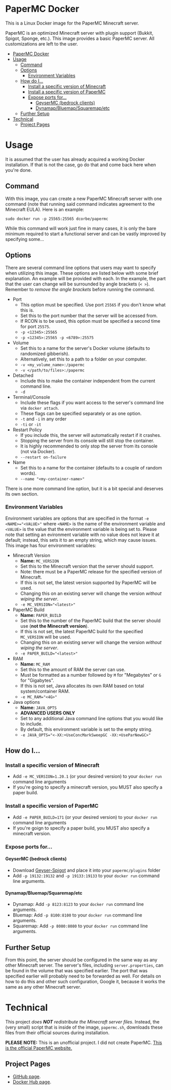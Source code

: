 # PaperMC Docker
This is a Linux Docker image for the PaperMC Minecraft server.

PaperMC is an optimized Minecraft server with plugin support (Bukkit, Spigot, Sponge, etc.).
This image provides a basic PaperMC server. All customizations are left to the user.

<!-- TOC -->
* [PaperMC Docker](#papermc-docker)
* [Usage](#usage)
  * [Command](#command)
  * [Options](#options)
    * [Environment Variables](#environment-variables)
  * [How do I...](#how-do-i)
    * [Install a specific version of Minecraft](#install-a-specific-version-of-minecraft)
    * [Install a specific version of PaperMC](#install-a-specific-version-of-papermc)
    * [Expose ports for...](#expose-ports-for)
      * [GeyserMC (bedrock clients)](#geysermc-bedrock-clients)
      * [Dynamap/Bluemap/Squaremap/etc](#dynamapbluemapsquaremapetc)
  * [Further Setup](#further-setup)
* [Technical](#technical)
  * [Project Pages](#project-pages)
<!-- TOC -->

# Usage
It is assumed that the user has already acquired a working Docker installation. If that is not the case, go do that and come back here when you're done.
## Command
With this image, you can create a new PaperMC Minecraft server with one command (note that running said command indicates agreement to the Minecraft EULA). Here is an example:

```sudo docker run -p 25565:25565 dcorbe/papermc```

While this command will work just fine in many cases, it is only the bare minimum required to start a functional server and can be vastly improved by specifying some...
## Options
There are several command line options that users may want to specify when utilizing this image. These options are listed below with some brief explanation. An example will be provided with each. In the example, the part that the user can change will be surrounded by angle brackets (`< >`). Remember to *remove the angle brackets* before running the command.
- Port
  - This option must be specified. Use port `25565` if you don't know what this is.
  - Set this to the port number that the server will be accessed from.
  - If RCON is to be used, this option must be specified a second time for port `25575`.
  - `-p <12345>:25565`
  - `-p <12345>:25565 -p <6789>:25575`
- Volume
  - Set this to a name for the server's Docker volume (defaults to randomized gibberish).
  - Alternatively, set this to a path to a folder on your computer.
  - `-v <my_volume_name>:/papermc`
  - `-v </path/to/files>:/papermc`
- Detached
  - Include this to make the container independent from the current command line.
  - `-d`
- Terminal/Console
  - Include these flags if you want access to the server's command line via `docker attach`.
  - These flags can be specified separately or as one option.
  - `-t` and `-i` in any order
  - `-ti` or `-it`
- Restart Policy
  - If you include this, the server will automatically restart if it crashes.
  - Stopping the server from its console will still stop the container.
  - It is highly recommended to only stop the server from its console (not via Docker).
  - `--restart on-failure`
- Name
  - Set this to a name for the container (defaults to a couple of random words).
  - `--name "<my-container-name>"`

There is one more command line option, but it is a bit special and deserves its own section.
### Environment Variables
Environment variables are options that are specified in the format `-e <NAME>="<VALUE>"` where `<NAME>` is the name of the environment variable and `<VALUE>` is the value that the environment variable is being set to. Please note that setting an evironment variable with no value does not leave it at default; instead, this sets it to an empty string, which may cause issues. This image has four environment variables:
- Minecraft Version
  - **Name:** `MC_VERSION`
  - Set this to the Minecraft version that the server should support.
  - Note: there must be a PaperMC release for the specified version of Minecraft.
  - If this is not set, the latest version supported by PaperMC will be used.
  - Changing this on an existing server will change the version *without wiping the server*.
  - `-e MC_VERSION="<latest>"`
- PaperMC Build
  - **Name:** `PAPER_BUILD`
  - Set this to the number of the PaperMC build that the server should use (**not the Minecraft version**).
  - If this is not set, the latest PaperMC build for the specified `MC_VERSION` will be used.
  - Changing this on an existing server will change the version *without wiping the server*.
  - `-e PAPER_BUILD="<latest>"`
- RAM
  - **Name:** `MC_RAM`
  - Set this to the amount of RAM the server can use.
  - Must be formatted as a number followed by `M` for "Megabytes" or `G` for "Gigabytes".
  - If this is not set, Java allocates its own RAM based on total system/container RAM.
  - `-e MC_RAM="<4G>"`
- Java options
  - **Name:** `JAVA_OPTS`
  - **ADVANCED USERS ONLY**
  - Set to any additional Java command line options that you would like to include.
  - By default, this environment variable is set to the empty string.
  - `-e JAVA_OPTS="<-XX:+UseConcMarkSweepGC -XX:+UseParNewGC>"`

## How do I...

### Install a specific version of Minecraft
- Add `-e MC_VERSION=1.20.1` (or your desired version) to your `docker run` command line arguments
- If you're going to specify a minecraft version, you MUST also specify a paper build.

### Install a specific version of PaperMC
- Add `-e PAPER_BUILD=171` (or your desired version) to your `docker run` command line arguments
- If you're goign to specify a paper build, you MUST also specify a minecraft version.

### Expose ports for...

#### GeyserMC (bedrock clients)
- Download [Geyser-Spigot](https://geysermc.org/download) and place it into your `papermc/plugins` folder
- Add `-p 19132:19132` and `-p 19133:19133` to your `docker run` command line arguments.

#### Dynamap/Bluemap/Squaremap/etc
- Dynamap: Add `-p 8123:8123` to your `docker run` command line arguments.
- Bluemap: Add `-p 8100:8100` to your `docker run` command line arguments.
- Squaremap: Add `-p 8080:8080` to your `docker run` command line arguments.

## Further Setup
From this point, the server should be configured in the same way as any other Minecraft server. The server's files, including `server.properties`, can be found in the volume that was specified earlier. The port that was specified earlier will probably need to be forwarded as well. For details on how to do this and other such configuration, Google it, because it works the same as any other Minecraft server.
# Technical
This project *does **NOT** redistribute the Minecraft server files*. Instead, the (very small) script that is inside of the image, `papermc.sh`, downloads these files from their official sources during installation.

**PLEASE NOTE:** This is an unofficial project. I did not create PaperMC. [This is the official PaperMC website.](https://papermc.io/)

## Project Pages
- [GitHub page](https://github.com/dcorbe/papermc-docker).
- [Docker Hub page](https://hub.docker.com/r/dcorbe/papermc).
